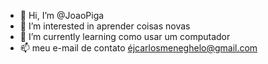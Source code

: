 - 👋 Hi, I’m @JoaoPiga
- 👀 I’m interested in aprender coisas novas
- 🌱 I’m currently learning como usar um computador 
- 📫 meu e-mail de contato éjcarlosmeneghelo@gmail.com

<!---
JoaoPiga/JoaoPiga is a ✨ special ✨ repository because its `README.md` (this file) appears on your GitHub profile.
You can click the Preview link to take a look at your changes.
--->

